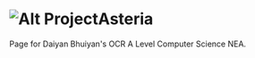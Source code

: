 # ![Alt](UI/appicon.ico "App icon") ProjectAsteria

Page for Daiyan Bhuiyan's OCR A Level Computer Science NEA.